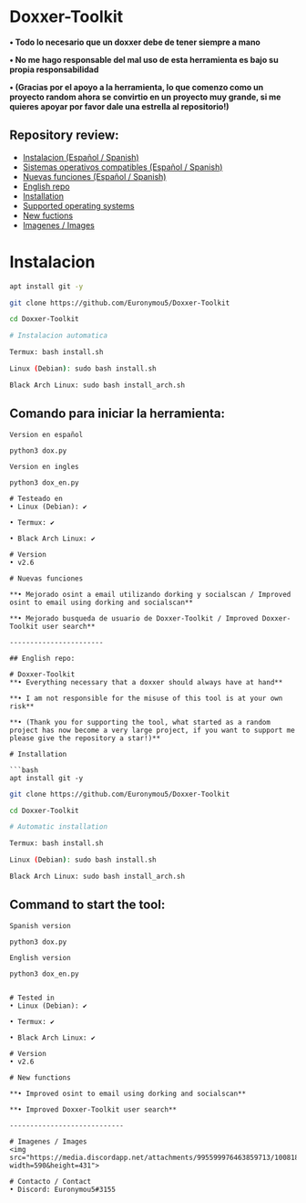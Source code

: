 # Doxxer-Toolkit
**• Todo lo necesario que un doxxer debe de tener siempre a mano**

**• No me hago responsable del mal uso de esta herramienta es bajo su propia responsabilidad**

**• (Gracias por el apoyo a la herramienta, lo que comenzo como un proyecto random ahora se convirtio en un proyecto muy grande, si me quieres apoyar por favor dale una estrella al repositorio!)**

## Repository review:
- [Instalacion (Español / Spanish)](https://github.com/Euronymou5/Doxxer-Toolkit#instalacion)
- [Sistemas operativos compatibles (Español / Spanish)](https://github.com/Euronymou5/Doxxer-Toolkit#testeado-en)
- [Nuevas funciones (Español / Spanish)](https://github.com/Euronymou5/Doxxer-Toolkit#nuevas-funciones)
- [English repo](https://github.com/Euronymou5/Doxxer-Toolkit#english-repo)
- [Installation](https://github.com/Euronymou5/Doxxer-Toolkit#installation)
- [Supported operating systems](https://github.com/Euronymou5/Doxxer-Toolkit#tested-in)
- [New fuctions](https://github.com/Euronymou5/Doxxer-Toolkit#new-functions)
- [Imagenes / Images](https://github.com/Euronymou5/Doxxer-Toolkit#imagenes--images)

# Instalacion
```bash
apt install git -y
```
```bash
git clone https://github.com/Euronymou5/Doxxer-Toolkit
```
```bash
cd Doxxer-Toolkit
```
```bash
# Instalacion automatica

Termux: bash install.sh

Linux (Debian): sudo bash install.sh

Black Arch Linux: sudo bash install_arch.sh
```

## Comando para iniciar la herramienta:

`Version en español`

```
python3 dox.py
```

`Version en ingles`

```
python3 dox_en.py
```

```
# Testeado en
• Linux (Debian): ✔

• Termux: ✔

• Black Arch Linux: ✔

# Version
• v2.6

# Nuevas funciones

**• Mejorado osint a email utilizando dorking y socialscan / Improved osint to email using dorking and socialscan**

**• Mejorado busqueda de usuario de Doxxer-Toolkit / Improved Doxxer-Toolkit user search**

-----------------------

## English repo:

# Doxxer-Toolkit
**• Everything necessary that a doxxer should always have at hand**

**• I am not responsible for the misuse of this tool is at your own risk**

**• (Thank you for supporting the tool, what started as a random project has now become a very large project, if you want to support me please give the repository a star!)**

# Installation

```bash
apt install git -y
```
```bash
git clone https://github.com/Euronymou5/Doxxer-Toolkit
```
```bash
cd Doxxer-Toolkit
```
```bash
# Automatic installation

Termux: bash install.sh

Linux (Debian): sudo bash install.sh

Black Arch Linux: sudo bash install_arch.sh
```

## Command to start the tool:

`Spanish version`

```
python3 dox.py
```

`English version`

```
python3 dox_en.py
```

```

# Tested in
• Linux (Debian): ✔

• Termux: ✔

• Black Arch Linux: ✔

# Version
• v2.6

# New functions

**• Improved osint to email using dorking and socialscan**

**• Improved Doxxer-Toolkit user search**

----------------------------

# Imagenes / Images
<img src="https://media.discordapp.net/attachments/995599976463859713/1008188220678361088/doxxer_menu.png?width=590&height=431">

# Contacto / Contact
• Discord: Euronymou5#3155
